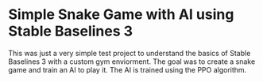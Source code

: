 # Simple Snake Game with AI using Stable Baselines 3

This was just a very simple test project to understand the basics of Stable Baselines 3 with a custom gym enviorment. The goal was to create a snake game and train an AI to play it. The AI is trained using the PPO algorithm.
